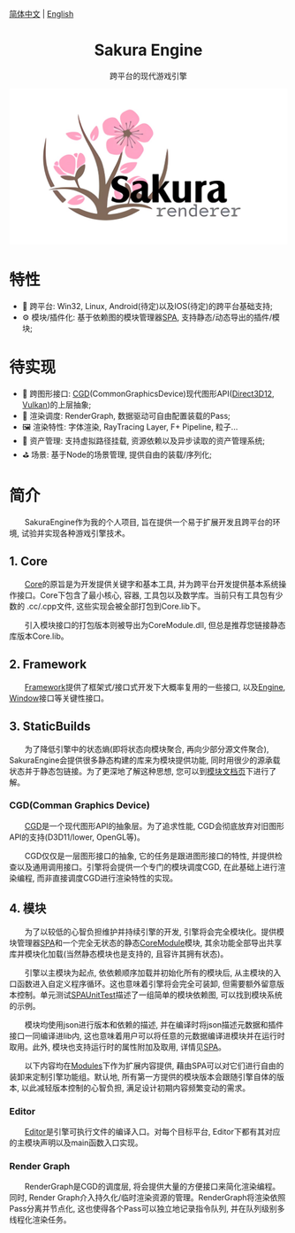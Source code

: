 <!--
 * @This File is Part of Sakura by SaeruHikari: 
 * @Description: Copyright SaeruHikari
 * @Version: 0.1.0
 * @Autor: SaeruHikari
 * @Date: 2020-03-01 20:09:10
 * @LastEditors: Please set LastEditors
 * @LastEditTime: 2020-03-05 17:00:29
 -->
[简体中文](./README.md) | [English](./README.en-US.md)
<h1 align="center">Sakura Engine</h1>
<div align="center">
跨平台的现代游戏引擎
</div>

![Sakura-Icon](Icons/Sakura-Icon.jpeg)

# 特性
- 🌉 跨平台: Win32, Linux, Android(待定)以及IOS(待定)的跨平台基础支持;
- ⚙️ 模块/插件化: 基于依赖图的模块管理器[SPA](SPA/), 支持静态/动态导出的插件/模块;

# 待实现
- 🧰 跨图形接口: [CGD](SakuraEngine/StaticBuilds/GraphicsInterface/)(CommonGraphicsDevice)现代图形API([Direct3D12](SakuraEngine/StaticBuilds/GraphicsInterface/CGD_Direct3D12/), [Vulkan](SakuraEngine/StaticBuilds/GraphicsInterface/CGD_Vulkan/))的上层抽象;
- 🎨 渲染调度: RenderGraph, 数据驱动可自由配置装载的Pass;
- 🖼️ 渲染特性: 字体渲染, RayTracing Layer, F+ Pipeline, 粒子...
- 📂 资产管理: 支持虚拟路径挂载, 资源依赖以及异步读取的资产管理系统;
- ⛳ 场景: 基于Node的场景管理, 提供自由的装载/序列化;


# 简介
&emsp;&emsp;SakuraEngine作为我的个人项目, 旨在提供一个易于扩展开发且跨平台的环境, 试验并实现各种游戏引擎技术。




## 1. Core
&emsp;&emsp;[Core](SakuraEngine/Core)的原旨是为开发提供关键字和基本工具, 并为跨平台开发提供基本系统操作接口。Core下包含了最小核心, 容器, 工具包以及数学库。当前只有工具包有少数的 .cc/.cpp文件, 这些实现会被全部打包到Core.lib下。

&emsp;&emsp;引入模块接口的打包版本则被导出为CoreModule.dll, 但总是推荐您链接静态库版本Core.lib。



## 2. Framework
&emsp;&emsp;[Framework](SakuraEngine/Framework)提供了框架式/接口式开发下大概率复用的一些接口, 以及[Engine](SakuraEngine/Framework/Application/SEngine.h), [Window](SakuraEngine/Framework/Application/SWindow.h)接口等关键性接口。





## 3. StaticBuilds
&emsp;&emsp;为了降低引擎中的状态熵(即将状态向模块聚合, 再向少部分源文件聚合), SakuraEngine会提供很多静态构建的库来为模块提供功能, 同时用很少的源承载状态并于静态包链接。为了更深地了解这种思想, 您可以到[模块文档页](https://saeruhikari.github.io/SakuraEngine/#/Modules/)下进行了解。

### CGD(Comman Graphics Device)
&emsp;&emsp;[CGD](SakuraEngine/StaticBuilds/GraphicsInterface/)是一个现代图形API的抽象层。为了追求性能, CGD会彻底放弃对旧图形API的支持(D3D11/lower, OpenGL等)。

&emsp;&emsp;CGD仅仅是一层图形接口的抽象, 它的任务是跟进图形接口的特性, 并提供检查以及通用调用接口。引擎将会提供一个专门的模块调度CGD, 在此基础上进行渲染编程, 而非直接调度CGD进行渲染特性的实现。





## 4. 模块
&emsp;&emsp;为了以较低的心智负担维护并持续引擎的开发, 引擎将会完全模块化。提供模块管理器[SPA](SPA/)和一个完全无状态的静态[CoreModule](SakuraEngine/Core)模块, 其余功能全部导出共享库并模块化加载(当然静态模块也是支持的, 且容许其拥有状态)。

&emsp;&emsp;引擎以主模块为起点, 依依赖顺序加载并初始化所有的模块后, 从主模块的入口函数进入自定义程序循环。这也意味着引擎将会完全可装卸, 但需要额外留意版本控制。单元测试[SPAUnitTest](SPAUnitTest/)描述了一组简单的模块依赖图, 可以找到模块系统的示例。

&emsp;&emsp;模块均使用json进行版本和依赖的描述, 并在编译时将json描述元数据和插件接口一同编译进lib内, 这也意味着用户可以将任意的元数据编译进模块并在运行时取用。此外, 模块也支持运行时的属性附加及取用, 详情见[SPA](SPA/)。

&emsp;&emsp;以下内容均在[Modules](SakuraEngine/Modules)下作为扩展内容提供, 藉由SPA可以对它们进行自由的装卸来定制引擎功能组。默认地, 所有第一方提供的模块版本会跟随引擎自体的版本, 以此减轻版本控制的心智负担, 满足设计初期内容频繁变动的需求。

### Editor
&emsp;&emsp;[Editor](SakuraEngine/Editor)是引擎可执行文件的编译入口。对每个目标平台, Editor下都有其对应的主模块声明以及main函数入口实现。

### Render Graph
&emsp;&emsp;RenderGraph是CGD的调度层, 将会提供大量的方便接口来简化渲染编程。同时, Render Graph介入持久化/临时渲染资源的管理。RenderGraph将渲染依照Pass分离并节点化, 这也使得各个Pass可以独立地记录指令队列, 并在队列级别多线程化渲染任务。